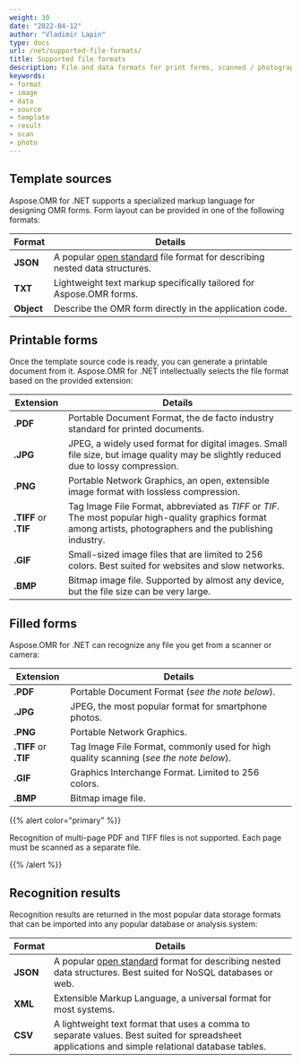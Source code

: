 ```yaml
---
weight: 30
date: "2022-04-12"
author: "Vladimir Lapin"
type: docs
url: /net/supported-file-formats/
title: Supported file formats
description: File and data formats for print forms, scanned / photographed images and recognition results supported by Aspose.OMR for.NET.
keywords:
- format
- image
- data
- source
- template
- result
- scan
- photo
---
```


## Template sources

Aspose.OMR for .NET supports a specialized markup language for designing OMR forms. Form layout can be provided in one of the following formats:

Format     | Details
---------- | -------
**JSON**   | A popular [open standard](https://www.json.org/) file format for describing nested data structures.
**TXT**    | Lightweight text markup specifically tailored for Aspose.OMR forms.
**Object** | Describe the OMR form directly in the application code.

## Printable forms

Once the template source code is ready, you can generate a printable document from it. Aspose.OMR for .NET intellectually selects the file format based on the provided extension:

Extension             | Details
--------------------- | -------
**.PDF**              | Portable Document Format, the de facto industry standard for printed documents.
**.JPG**              | JPEG, a widely used format for digital images. Small file size, but image quality may be slightly reduced due to lossy compression.
**.PNG**              | Portable Network Graphics, an open, extensible image format with lossless compression.
**.TIFF** or **.TIF** | Tag Image File Format, abbreviated as _TIFF_ or _TIF_. The most popular high-quality graphics format among artists, photographers and the publishing industry.
**.GIF**              | Small-sized image files that are limited to 256 colors. Best suited for websites and slow networks.
**.BMP**              | Bitmap image file. Supported by almost any device, but the file size can be very large.

## Filled forms

Aspose.OMR for .NET can recognize any file you get from a scanner or camera:

Extension             | Details
--------------------- | -------
**.PDF**              | Portable Document Format (_see the note below_).
**.JPG**              | JPEG, the most popular format for smartphone photos.
**.PNG**              | Portable Network Graphics.
**.TIFF** or **.TIF** | Tag Image File Format, commonly used for high quality scanning (_see the note below_).
**.GIF**              | Graphics Interchange Format. Limited to 256 colors.
**.BMP**              | Bitmap image file.

{{% alert color="primary" %}} 

Recognition of multi-page PDF and TIFF files is not supported. Each page must be scanned as a separate file.

{{% /alert %}} 

## Recognition results

Recognition results are returned in the most popular data storage formats that can be imported into any popular database or analysis system:

Format   | Details
-------- | -------
**JSON** | A popular [open standard](https://www.json.org/) format for describing nested data structures. Best suited for NoSQL databases or web.
**XML**  | Extensible Markup Language, a universal format for most systems.
**CSV**  | A lightweight text format that uses a comma to separate values. Best suited for spreadsheet applications and simple relational database tables.

